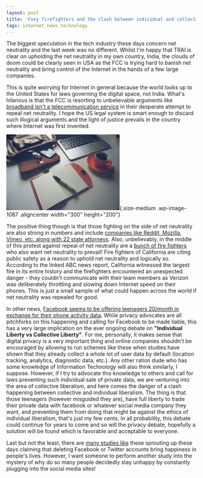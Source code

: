 ```yaml
---
layout: post
title: 'Foxy firefighters and the clash between individual and collective liberalism'
tags: internet news technology
---
```


The biggest speculation in the tech industry these days concern net neutrality and the last week was no different. Whilst I'm happy that TRAI is clear on upholding the net neutrality in my own country, India, the clouds of doom could be clearly seen in USA as the FCC is trying hard to banish net neutrality and bring control of the Internet in the hands of a few large companies.

This is quite worrying for Internet in general because the world looks up to the United States for laws governing the digital space, not India. What's hilarious is that the FCC is resorting to unbelievable arguments like [broadband isn't a telecommunication service](https://arstechnica.com/tech-policy/2019/02/throttling-of-firefighters-hurts-fcc-case-as-it-defends-net-neutrality-repeal/) in their desperate attempt to repeal net neutrality. I hope the US legal system is smart enough to discard such illogical arguments and the light of justice prevails in the country where Internet was first invented.

![random laptop image](/uploads/2019/02/laptop-1478822_1920-300x200.jpg){.size-medium .wp-image-1087 .aligncenter width="300" height="200"}

The positive thing though is that those fighting on the side of net neutrality are also strong in numbers and include [companies like Reddit, Mozilla, Vimeo, etc. along with 22 state attorneys](https://9to5mac.com/2019/02/01/save-net-neutrality/). Also, unbelievably, in the middle of this protest against repeal of net neutrality are a [bunch of fire fighters](https://abcnews.go.com/beta-story-container/Business/firefighters-join-mozilla-net-neutrality-fight-citing-public/story?id=60750432) who also want net neutrality to prevail! Fire fighters of California are citing public safety as a reason to uphold net neutrality and logically so. According to the linked ABC news report, California witnessed the largest fire in its entire history and the firefighters encountered an unexpected danger - they couldn't communicate with their team members as Verizon was deliberately throttling and slowing down Internet speed on their phones. This is just a small sample of what could happen across the world if net neutrality was repealed for good.

In other news, [Facebook seems to be offering teenagers 20/month in exchange for their phone activity data](https://www.theverge.com/2019/1/29/18202880/facebook-research-enterprise-root-certificate-onavo-techcrunch). While privacy advocates are all pitchforks on this happening and calling for Facebook to be made liable, this has a very large implication on the ever ongoing debate on **"Individual Liberty vs Collective Liberty"**. For me, personally, it makes sense that digital privacy is a very important thing and online companies shouldn't be encouraged by allowing to run schemes like these when studies have shown that they already collect a whole lot of user data by default (location tracking, analytics, diagnostic data, etc.). Any other ration dude who has some knowledge of Information Technology will also think similarly, I suppose. However, if I try to advocate this knowledge to others and call for laws preventing such individual sale of private data, we are venturing into the area of collective liberalism, and here comes the danger of a clash happening between collective and individual liberalism. The thing is that those teenagers (however misguided they are), have full liberty to trade their private data with facebook or whatever social media company they want, and preventing them from doing that might be against the ethics of individual liberalism, that's just my few cents. In all probability, this debate could continue for years to come and so will the privacy debate, hopefully a solution will be found which is favorable and acceptable to everyone.

Last but not the least, there are [many studies like](https://www.theguardian.com/technology/2019/feb/01/facebook-mental-health-study-happiness-delete-account) these sprouting up these days claiming that deleting Facebook or Twitter accounts bring happiness in people's lives. However, I want someone to perform another study into the mystery of why do so many people decidedly stay unhappy by constantly plugging into the social media sites!
